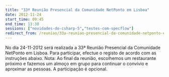 ```yaml
---
title: "33ª Reunião Presencial da Comunidade NetPonto em Lisboa"
date: 2012-11-24
start_time: 09:45
end_time: 13:30
sessions: ["novidades-do-csharp-5","testes-com-specflow"]
redirect_from: /reuniao/33a-reuniao-presencial-da-comunidade-netponto-em-lisboa/
---
```

No dia 24-11-2012 será realizada a 33ª Reunião Presencial da Comunidade NetPonto em Lisboa. Para participar, efectue o registo de acordo com as instruções abaixo.
Nota: Ao final da reunião, escolhemos um restaurante próximo e fazemos um almoço em grupo para continuar o convívio e aproximar as pessoas. A participação é opcional.